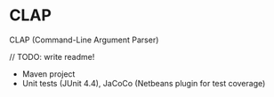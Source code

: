 CLAP
====

CLAP (Command-Line Argument Parser)

// TODO: write readme!

- Maven project
- Unit tests (JUnit 4.4), JaCoCo (Netbeans plugin for test coverage)
